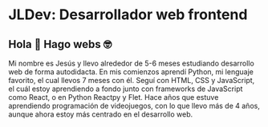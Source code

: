 # JLDev: Desarrollador web frontend 
## Hola 👋 Hago webs 🤓

Mi nombre es Jesús y llevo alrededor de 5-6 meses estudiando desarrollo web de forma autodidacta.
En mis comienzos aprendí Python, mi lenguaje favorito, el cual llevos 7 meses con él. Seguí con HTML, CSS y JavaScript,
el cuál estoy aprendiendo a fondo junto con frameworks de JavaScript como React, o en Python Reactpy y Flet. Hace años que estuve aprendiendo programación de videojuegos, con lo que llevo más de 4 años, aunque ahora estoy más centrado en el desarrollo web.
